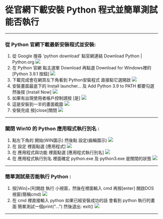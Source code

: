 # 從官網下載安裝 Python 程式並簡單測試能否執行

-----

###  從 Python 官網下載最新安裝程式並安裝:

1. 從 Google 搜尋 'python download' 點官網連結 Download Python | Python.org
![](images/install-python/py-inst-001.png)
2. 在 Python 官網 點主選單 Download 再點選 Download for Windows裡的 [Python 3.9.1 按鈕]
![](images/install-python/py-inst-002.png)
3. 下載完成會在網頁左下角看到 Python安裝程式 直接點它選開啟
![](images/install-python/py-inst-003.png)
4. 安裝畫面最底下的 Install launcher... 及 Add Python 3.9 to PATH 都要勾選 然後按 [Install Now]
![](images/install-python/py-inst-004.png)
5. 如果有出現使用者帳戶控制請按 [是]
![](images/install-python/py-inst-005.png)
6. 這是安裝到一半的畫面截圖
![](images/install-python/py-inst-006.png)
7. 安裝完成 按[close]關閉
![](images/install-python/py-inst-007.png)
-----

### 關閉 Win10 的 Python 應用程式執行別名 :

1. 點左下角的 開始(WIN圖示) 然後點 設定(齒輪圖示)
![](images/install-python/py-setup-001.png)
2. 在 設定 裡面點選 [應用程式]
![](images/install-python/py-setup-002.png)
3. 在 應用程式與功能 裡面點選 [應用程式執行別名]
![](images/install-python/py-setup-003.png)
4. 在 應用程式執行別名 裡面確定 python.exe 及 python3.exe 是關閉的狀態
![](images/install-python/py-setup-004.png)
-----

### 簡單測試是否能執行 Python :

1. 按[Win]+[R]開啟 執行 小視窗，然後在裡面輸入 cmd 再按[enter] 開啟DOS視窗(簡稱cmd)
![](images/install-python/py-run-001.png)
2. 在 cmd 裡直接輸入 python 如果已經安裝成功的話 會看到 python 執行的畫面 簡單測試一個print("...") 然後退出: exit()
![](images/install-python/py-run-002.png)

-----